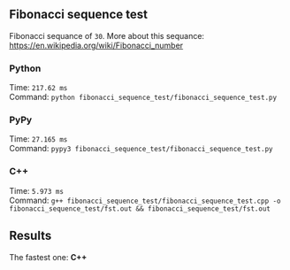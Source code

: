 ## Fibonacci sequence test
Fibonacci sequance of `30`. More about this sequance: https://en.wikipedia.org/wiki/Fibonacci_number

### Python
Time: `217.62 ms` <br>
Command: `python fibonacci_sequence_test/fibonacci_sequence_test.py`

### PyPy
Time: `27.165 ms` <br>
Command: `pypy3 fibonacci_sequence_test/fibonacci_sequence_test.py`

### C++
Time: `5.973 ms` <br>
Command: `g++ fibonacci_sequence_test/fibonacci_sequence_test.cpp -o fibonacci_sequence_test/fst.out && fibonacci_sequence_test/fst.out`

## Results
The fastest one: **C++**